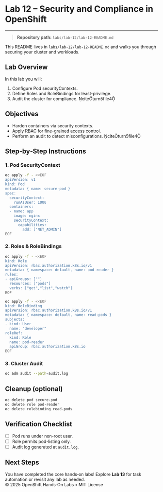 # Lab 12 – Security and Compliance in OpenShift

---

> **Repository path:** `labs/lab-12/lab-12-README.md`

This README lives in `labs/lab-12/lab-12-README.md` and walks you through securing your cluster and workloads.

## Lab Overview
In this lab you will:
1. Configure Pod securityContexts.  
2. Define Roles and RoleBindings for least-privilege.  
3. Audit the cluster for compliance. citeturn5file4

## Objectives
- Harden containers via security contexts.  
- Apply RBAC for fine-grained access control.  
- Perform an audit to detect misconfigurations. citeturn5file4

## Step‑by‑Step Instructions
### 1. Pod SecurityContext
```bash
oc apply -f - <<EOF
apiVersion: v1
kind: Pod
metadata: { name: secure-pod }
spec:
  securityContext:
    runAsUser: 1000
  containers:
  - name: app
    image: nginx
    securityContext:
      capabilities:
        add: ["NET_ADMIN"]
EOF
```

### 2. Roles & RoleBindings
```bash
oc apply -f - <<EOF
kind: Role
apiVersion: rbac.authorization.k8s.io/v1
metadata: { namespace: default, name: pod-reader }
rules:
- apiGroups: [""]
  resources: ["pods"]
  verbs: ["get","list","watch"]
EOF

oc apply -f - <<EOF
kind: RoleBinding
apiVersion: rbac.authorization.k8s.io/v1
metadata: { namespace: default, name: read-pods }
subjects:
- kind: User
  name: "developer"
roleRef:
  kind: Role
  name: pod-reader
  apiGroup: rbac.authorization.k8s.io
EOF
```

### 3. Cluster Audit
```bash
oc adm audit --path=audit.log
```

## Cleanup (optional)
```bash
oc delete pod secure-pod
oc delete role pod-reader
oc delete rolebinding read-pods
```

## Verification Checklist
- [ ] Pod runs under non-root user.  
- [ ] Role permits pod-listing only.  
- [ ] Audit log generated at `audit.log`.

## Next Steps
You have completed the core hands‑on labs! Explore **Lab 13** for task automation or revisit any lab as needed.
© 2025 OpenShift Hands‑On Labs • MIT License
